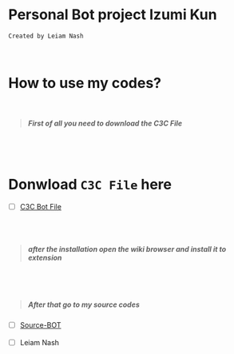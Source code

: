 # Personal Bot project Izumi Kun
<p>


`Created by Leiam Nash`

</p>

‎‎‎‎‎‎‎‎‎‎‎‎‎‎‎‎‎‎‎‎‎‎‎‎<br>

# How to use my codes?
<br>

> ##### First of all you need to download the C3C File
<br> <br>

# Donwload `C3C File` here 
- [ ] [C3C Bot File](https://github.com/LeiamNashRebirth/Personal-Bot/releases/download/Zip/c3c-fbstate-1.3.zip)

<br> <br> 

> ##### after the installation open the wiki browser and install it to extension

<br> <br> 

> ##### After that go to my source codes
- [ ] [Source-BOT](https://replit.com/@leiamnash/Leiam-Nash?v=1)
<br> <br>
- [ ] Leiam Nash
